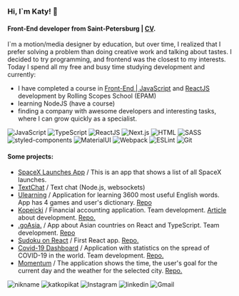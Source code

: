 ### Hi, I`m Katy! 👋
#### Front-End developer from Saint-Petersburg | [CV](https://katkopikat.netlify.app/).

I`m a motion/media designer by education, but over time, I realized that I prefer solving a problem than doing creative work and talking about tastes. I decided to try programming, and frontend was the closest to my interests. Today I spend all my free and busy time studying development and currently:

- I have completed a course in [Front-End | JavaScript](https://app.rs.school/certificate/9vnq3zo5) and [ReactJS](https://app.rs.school/certificate/7mcmx4m4) development by Rolling Scopes School (EPAM)
- learning NodeJS (have a course)
- finding a company with awesome developers and interesting tasks, where I can grow quickly as a specialist.

![JavaScript](https://img.shields.io/badge/-JavaScript-0D1117?style=for-the-badge&logo=JavaScript)
![TypeScript](https://img.shields.io/badge/-TypeScript-0D1117?style=for-the-badge&logo=TypeScript)
![ReactJS](https://img.shields.io/badge/-ReactJS-0D1117?style=for-the-badge&logo=React)
![Next.js](https://img.shields.io/badge/-Next.js-0D1117?style=for-the-badge&logo=Next.js)
![HTML](https://img.shields.io/badge/-HTML-0D1117?style=for-the-badge&logo=html5)
![SASS](https://img.shields.io/badge/-SASS-0D1117?style=for-the-badge&logo=sass)
![styled-components](https://img.shields.io/badge/-StyledComponent-0D1117?style=for-the-badge&logo=styled%20components)
![MaterialUI](https://img.shields.io/badge/-MaterialUI-0D1117?style=for-the-badge&logo=materialui)
![Webpack](https://img.shields.io/badge/-Webpack-0D1117?style=for-the-badge&logo=Webpack)
![ESLint](https://img.shields.io/badge/-ESLint-0D1117?style=for-the-badge&logo=ESLint)
![Git](https://img.shields.io/badge/-Git-0D1117?style=for-the-badge&logo=Git)

#### Some projects:
- [SpaceX Launches App](https://github.com/katkopikat/SpaceX-launches) / This is an app that shows a list of all SpaceX launches.
- [TextChat](https://github.com/katkopikat/chat) / Text chat (Node.js, websockets)
- [Ulearning](https://ulearning-69team.netlify.app/) / Application for learning 3600 most useful English words. App has 4 games and user's dictionary. [Repo](https://github.com/katkopikat/rslang)
- [Kopeicki](https://kopeicki.netlify.app/) / Financial accounting application. Team development. [Article](https://katkopikat.medium.com/kopeicki-7496575423a7) about development. [Repo.](https://github.com/katkopikat/rsclone) 
- [.goAsia.](https://katkopikat-travel-app.netlify.app/) / App about Asian countries on React and TypeScript. Team development. [Repo](https://github.com/katkopikat/travel-app/tree/travel-app)
- [Sudoku on React](https://katkopikat-react-game.netlify.app/new-game) / First React app. [Repo.](https://github.com/katkopikat/react-game)
- [Covid-19 Dashboard](https://katkopikat-covid-dashboard.netlify.app/) / Application with statistics on the spread of COVID-19 in the world. Team development. [Repo.](https://github.com/katkopikat/covid-dashboard)
- [Momentum](https://rolling-scopes-school.github.io/katkopikat-JS2020Q3/momentum/) / The application shows the time, the user's goal for the current day and the weather for the selected city. [Repo.](https://github.com/katkopikat/rs-projects/tree/gh-pages/momentum)

![nikname](https://img.shields.io/badge/-katkopikat:-0D1117?style=for-the-badge&logo=)
![katkopikat](https://img.shields.io/badge/--0D1117?style=for-the-badge&logo=Telegram)
![Instagram](https://img.shields.io/badge/--0D1117?style=for-the-badge&logo=Instagram)
![linkedin](https://img.shields.io/badge/--0D1117?style=for-the-badge&logo=Linkedin)
![Gmail](https://img.shields.io/badge/-katkopikat@gmail.com-0D1117?style=for-the-badge&logo=Gmail)
